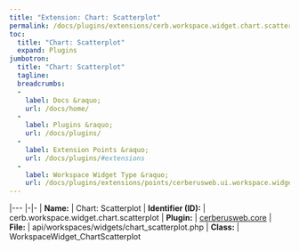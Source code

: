 ```yaml
---
title: "Extension: Chart: Scatterplot"
permalink: /docs/plugins/extensions/cerb.workspace.widget.chart.scatterplot/
toc:
  title: "Chart: Scatterplot"
  expand: Plugins
jumbotron:
  title: "Chart: Scatterplot"
  tagline: 
  breadcrumbs:
  -
    label: Docs &raquo;
    url: /docs/home/
  -
    label: Plugins &raquo;
    url: /docs/plugins/
  -
    label: Extension Points &raquo;
    url: /docs/plugins/#extensions
  -
    label: Workspace Widget Type &raquo;
    url: /docs/plugins/extensions/points/cerberusweb.ui.workspace.widget/
---
```


|---
|-|-
| **Name:** | Chart: Scatterplot
| **Identifier (ID):** | cerb.workspace.widget.chart.scatterplot
| **Plugin:** | [cerberusweb.core](/docs/plugins/cerberusweb.core/)
| **File:** | api/workspaces/widgets/chart_scatterplot.php
| **Class:** | WorkspaceWidget_ChartScatterplot

